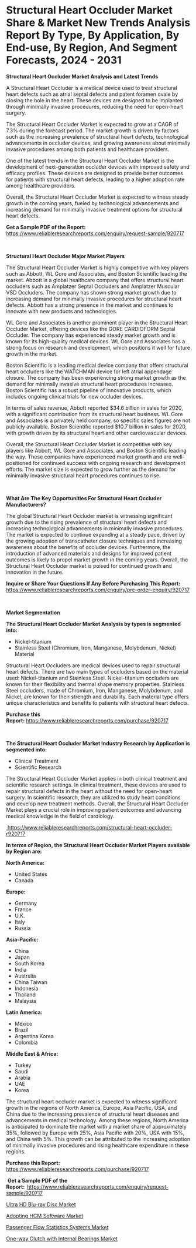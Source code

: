 <p><h1>Structural Heart Occluder Market Share & Market New Trends Analysis Report By Type, By Application, By End-use, By Region, And Segment Forecasts, 2024 - 2031</h1></p><p><strong>Structural Heart Occluder Market Analysis and Latest Trends</strong></p>
<p><p>A Structural Heart Occluder is a medical device used to treat structural heart defects such as atrial septal defects and patent foramen ovale by closing the hole in the heart. These devices are designed to be implanted through minimally invasive procedures, reducing the need for open-heart surgery.</p><p>The Structural Heart Occluder Market is expected to grow at a CAGR of 7.3% during the forecast period. The market growth is driven by factors such as the increasing prevalence of structural heart defects, technological advancements in occluder devices, and growing awareness about minimally invasive procedures among both patients and healthcare providers.</p><p>One of the latest trends in the Structural Heart Occluder Market is the development of next-generation occluder devices with improved safety and efficacy profiles. These devices are designed to provide better outcomes for patients with structural heart defects, leading to a higher adoption rate among healthcare providers.</p><p>Overall, the Structural Heart Occluder Market is expected to witness steady growth in the coming years, fueled by technological advancements and increasing demand for minimally invasive treatment options for structural heart defects.</p></p>
<p><strong>Get a Sample PDF of the Report:&nbsp;</strong> <a href="https://www.reliableresearchreports.com/enquiry/request-sample/920717">https://www.reliableresearchreports.com/enquiry/request-sample/920717</a></p>
<p>&nbsp;</p>
<p><strong>Structural Heart Occluder Major Market Players</strong></p>
<p><p>The Structural Heart Occluder Market is highly competitive with key players such as Abbott, WL Gore and Associates, and Boston Scientific leading the market. Abbott is a global healthcare company that offers structural heart occluders such as Amplatzer Septal Occluders and Amplatzer Muscular VSD Occluders. The company has shown strong market growth due to increasing demand for minimally invasive procedures for structural heart defects. Abbott has a strong presence in the market and continues to innovate with new products and technologies.</p><p>WL Gore and Associates is another prominent player in the Structural Heart Occluder Market, offering devices like the GORE CARDIOFORM Septal Occluder. The company has experienced steady market growth and is known for its high-quality medical devices. WL Gore and Associates has a strong focus on research and development, which positions it well for future growth in the market.</p><p>Boston Scientific is a leading medical device company that offers structural heart occluders like the WATCHMAN device for left atrial appendage closure. The company has been experiencing strong market growth as the demand for minimally invasive structural heart procedures increases. Boston Scientific has a robust pipeline of innovative products, which includes ongoing clinical trials for new occluder devices.</p><p>In terms of sales revenue, Abbott reported $34.6 billion in sales for 2020, with a significant contribution from its structural heart business. WL Gore and Associates is a privately held company, so specific sales figures are not publicly available. Boston Scientific reported $10.7 billion in sales for 2020, with growth driven by its structural heart and other cardiovascular devices.</p><p>Overall, the Structural Heart Occluder Market is competitive with key players like Abbott, WL Gore and Associates, and Boston Scientific leading the way. These companies have experienced market growth and are well-positioned for continued success with ongoing research and development efforts. The market size is expected to grow further as the demand for minimally invasive structural heart procedures continues to rise.</p></p>
<p>&nbsp;</p>
<p><strong>What Are The Key Opportunities For Structural Heart Occluder Manufacturers?</strong></p>
<p><p>The global Structural Heart Occluder market is witnessing significant growth due to the rising prevalence of structural heart defects and increasing technological advancements in minimally invasive procedures. The market is expected to continue expanding at a steady pace, driven by the growing adoption of transcatheter closure techniques and increasing awareness about the benefits of occluder devices. Furthermore, the introduction of advanced materials and designs for improved patient outcomes is likely to propel market growth in the coming years. Overall, the Structural Heart Occluder market is poised for continued growth and innovation in the future.</p></p>
<p><strong>Inquire or Share Your Questions If Any Before Purchasing This Report:</strong> <a href="https://www.reliableresearchreports.com/enquiry/pre-order-enquiry/920717">https://www.reliableresearchreports.com/enquiry/pre-order-enquiry/920717</a></p>
<p>&nbsp;</p>
<p><strong>Market Segmentation</strong></p>
<p><strong>The Structural Heart Occluder Market Analysis by types is segmented into:</strong></p>
<p><ul><li>Nickel-titanium</li><li>Stainless Steel (Chromium, Iron, Manganese, Molybdenum, Nickel) Material</li></ul></p>
<p><p>Structural Heart Occluders are medical devices used to repair structural heart defects. There are two main types of occluders based on the material used: Nickel-titanium and Stainless Steel. Nickel-titanium occluders are known for their flexibility and thermal shape memory properties. Stainless Steel occluders, made of Chromium, Iron, Manganese, Molybdenum, and Nickel, are known for their strength and durability. Each material type offers unique characteristics and benefits to patients with structural heart defects.</p></p>
<p><strong>Purchase this Report:&nbsp;</strong><a href="https://www.reliableresearchreports.com/purchase/920717">https://www.reliableresearchreports.com/purchase/920717</a></p>
<p>&nbsp;</p>
<p><strong>The Structural Heart Occluder Market Industry Research by Application is segmented into:</strong></p>
<p><ul><li>Clinical Treatment</li><li>Scientific Research</li></ul></p>
<p><p>The Structural Heart Occluder Market applies in both clinical treatment and scientific research settings. In clinical treatment, these devices are used to repair structural defects in the heart without the need for open-heart surgery. In scientific research, they are utilized to study heart conditions and develop new treatment methods. Overall, the Structural Heart Occluder Market plays a crucial role in improving patient outcomes and advancing medical knowledge in the field of cardiology.</p></p>
<p><a href="https://www.reliableresearchreports.com/structural-heart-occluder-r920717">&nbsp;https://www.reliableresearchreports.com/structural-heart-occluder-r920717</a></p>
<p><strong>In terms of Region, the Structural Heart Occluder Market Players available by Region are:</strong></p>
<p>
    <p> <strong> North America: </strong>
        <ul>
            <li>United States</li>
            <li>Canada</li>
        </ul>
        </p> 
    <p> <strong> Europe: </strong>
        <ul>
            <li>Germany</li>
            <li>France</li>
            <li>U.K.</li>
            <li>Italy</li>
            <li>Russia</li>
        </ul>
        </p> 
    <p> <strong> Asia-Pacific: </strong>
        <ul>
            <li>China</li>
            <li>Japan</li>
            <li>South Korea</li>
            <li>India</li>
            <li>Australia</li>
            <li>China Taiwan</li>
            <li>Indonesia</li>
            <li>Thailand</li>
            <li>Malaysia</li>
        </ul>
        </p> 
    <p> <strong> Latin America: </strong>
        <ul>
            <li>Mexico</li>
            <li>Brazil</li>
            <li>Argentina Korea</li>
            <li>Colombia</li>
        </ul>
        </p> 
    <p> <strong> Middle East & Africa: </strong>
        <ul>
            <li>Turkey</li>
            <li>Saudi</li>
            <li>Arabia</li>
            <li>UAE</li>
            <li>Korea</li>
        </ul>
    </p>
    </p>
<p><p>The structural heart occluder market is expected to witness significant growth in the regions of North America, Europe, Asia Pacific, USA, and China due to the increasing prevalence of structural heart diseases and advancements in medical technology. Among these regions, North America is anticipated to dominate the market with a market share of approximately 35%, followed by Europe with 25%, Asia Pacific with 20%, USA with 15%, and China with 5%. This growth can be attributed to the increasing adoption of minimally invasive procedures and rising healthcare expenditure in these regions.</p></p>
<p><strong>Purchase this Report: </strong><a href="https://www.reliableresearchreports.com/purchase/920717">https://www.reliableresearchreports.com/purchase/920717</a></p>
<p>&nbsp;<strong>Get a Sample PDF of the Report:&nbsp;&nbsp;</strong><a href="https://www.reliableresearchreports.com/enquiry/request-sample/920717">https://www.reliableresearchreports.com/enquiry/request-sample/920717</a></p>
<p><strong></strong></p>
<p><p><a href="https://www.linkedin.com/pulse/ultra-hd-blu-ray-disc-market-exploring-share-trends-future-kfnyf?trackingId=YCD5%2BF8uTfS8o7hlZvZBkw%3D%3D">Ultra HD Blu-ray Disc Market</a></p><p><a href="https://github.com/RosemarieLeffler2023/Market-Research-Report-List-1/blob/main/adopting-hcm-software-market.md">Adopting HCM Software Market</a></p><p><a href="https://github.com/nancykennedykellievqfqt2/Market-Research-Report-List-2/blob/main/passenger-flow-statistics-systems-market.md">Passenger Flow Statistics Systems Market</a></p><p><a href="https://www.linkedin.com/pulse/one-way-clutch-internal-bearings-market-insight-trends-growth-forecasted-nu6oe">One-way Clutch with Internal Bearings Market</a></p></p>